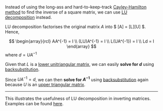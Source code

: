 Instead of using the long-ass and hard-to-keep-track [Cayley-Hamilton method](https://en.wikipedia.org/wiki/Invertible_matrix#Cayley%E2%80%93Hamilton_method) to find the inverse of a square matrix, we can use [LU decomposition](https://learn.lboro.ac.uk/archive/olmp/olmp_resources/pages/workbooks_1_50_jan2008/Workbook30/30_3_lu_decmp.pdf) instead.

LU decomposition factorises the original matrix $A$ into $ [A] = [L][U] $.
Hence,

$$
\begin{array}{rcl}
AA^{-1} = I
\\ (LU)A^{-1} = I
\\ L(UA^{-1}) = I
\\ Ld = I
\end{array}
$$
where $d = UA^{-1}$

Given that $L$ is a [lower unitriangular matrix](https://en.wikipedia.org/wiki/Triangular_matrix#Unitriangular_matrix), we can easily **solve for $d$** using [backsubstitution](https://www.mathwords.com/b/back_substitution.htm).

Since $UA^{-1}=d$, we can then **solve for $A^{-1}$** using [backsubstitution](https://www.mathwords.com/b/back_substitution.htm) again because $U$ is an [upper triangular matrix](https://en.wikipedia.org/wiki/Triangular_matrix).

***

This illustrates the usefulness of LU decomposition in inverting matrices. Examples can be found [here](https://www.cl.cam.ac.uk/teaching/1314/NumMethods/supporting/mcmaster-kiruba-ludecomp.pdf).